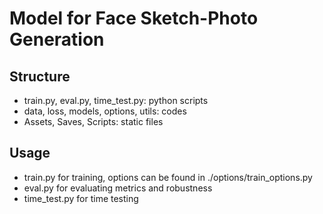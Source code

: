 # Model for Face Sketch-Photo Generation

## Structure

- train.py, eval.py, time_test.py: python scripts
- data, loss, models, options, utils: codes
- Assets, Saves, Scripts: static files

## Usage

- train.py for training, options can be found in ./options/train_options.py
- eval.py for evaluating metrics and robustness
- time_test.py for time testing
